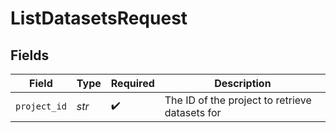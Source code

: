 # ListDatasetsRequest


## Fields

| Field                                          | Type                                           | Required                                       | Description                                    |
| ---------------------------------------------- | ---------------------------------------------- | ---------------------------------------------- | ---------------------------------------------- |
| `project_id`                                   | *str*                                          | :heavy_check_mark:                             | The ID of the project to retrieve datasets for |